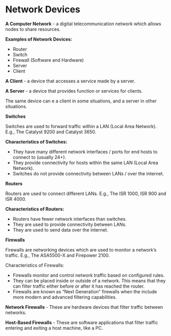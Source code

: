 # Network Devices

**A Computer Network** - a digital telecommunication network which allows nodes to share resources.

**Examples of Network Devices:**

- Router
- Switch
- Firewall (Software and Hardware)
- Server
- Client

**A Client** - a device that accesses a service made by a server.

**A Server** - a device that provides function or services for clients.

The same device can e a client in some situations, and a server in other situations.

**Switches**

Switches are used to forward traffic within a LAN (Local Area Network). E.g., The Catalyst 9200 and Catalyst 3650.

**Characteristics of Switches:**

- They have many different network interfaces / ports for end hosts to connect to (usually 24+).
- They provide connectivity for hosts within the same LAN (Local Area Network).
- Switches do not provide connectivity between LANs / over the internet.

**Routers**

Routers are used to connect different LANs. E.g., The ISR 1000, ISR 900 and ISR 4000.

**Characteristics of Routers:**

- Routers have fewer network interfaces than switches.
- They are used to provide connectivity between LANs.
- They are used to send data over the internet.

**Firewalls**

Firewalls are networking devices which are used to monitor a network’s traffic. E.g., The ASA5500-X and Firepower 2100.

Characteristics of Firewalls:

- Firewalls monitor and control network traffic based on configured rules.
- They can be placed inside or outside of a network. This means that they can filter traffic either before or after it has reached the router.
- Firewalls are known as “Next Generation” firewalls when the include more modern and advanced filtering capabilities.

**Network Firewalls** - These are hardware devices that filter traffic between networks.

**Host-Based Firewalls** - These are software applications that filter traffic entering and exiting a host machine, like a PC.